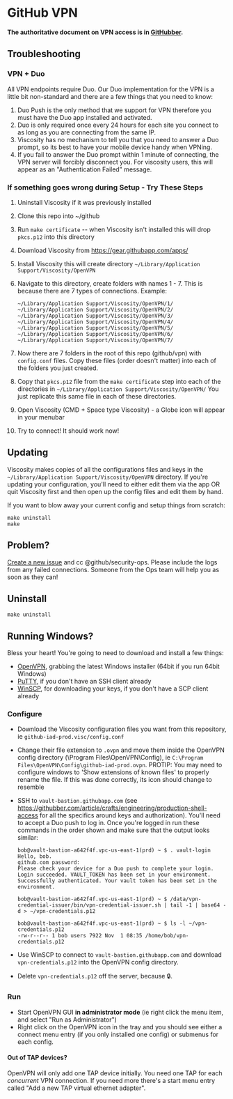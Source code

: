 # GitHub VPN

**The authoritative document on VPN access is in [GitHubber](https://githubber.com/article/crafts/engineering/production-vpn-access).**

## Troubleshooting

### VPN + Duo

All VPN endpoints require Duo. Our Duo implementation for the VPN is a little bit non-standard and there are a few things that you need to know:

1. Duo Push is the only method that we support for VPN therefore you must have the Duo app installed and activated.
2. Duo is only required once every 24 hours for each site you connect to as long as you are connecting from the same IP.
3. Viscosity has no mechanism to tell you that you need to answer a Duo prompt, so its best to have your mobile device handy when VPNing.
4. If you fail to answer the Duo prompt within 1 minute of connecting, the VPN server will forcibly disconnect you. For viscosity users, this will appear as an "Authentication Failed" message.

### If something goes wrong during Setup - Try These Steps

1. Uninstall Viscosity if it was previously installed
1. Clone this repo into ~/github
1. Run `make certificate` -- when Viscosity isn't installed this will drop `pkcs.p12` into this directory
1. Download Viscosity from https://gear.githubapp.com/apps/
1. Install Viscosity this will create directory `~/Library/Application Support/Viscosity/OpenVPN`
1. Navigate to this directory, create folders with names 1 - 7. This is because there are 7 types of connections. Example:
    ```
    ~/Library/Application Support/Viscosity/OpenVPN/1/
    ~/Library/Application Support/Viscosity/OpenVPN/2/
    ~/Library/Application Support/Viscosity/OpenVPN/3/
    ~/Library/Application Support/Viscosity/OpenVPN/4/
    ~/Library/Application Support/Viscosity/OpenVPN/5/
    ~/Library/Application Support/Viscosity/OpenVPN/6/
    ~/Library/Application Support/Viscosity/OpenVPN/7/
    ```
1. Now there are 7 folders in the root of this repo (github/vpn) with `config.conf` files. Copy these files (order doesn't matter) into each of the folders you just created.

1. Copy that `pkcs.p12` file from the `make certificate` step into each of the directories in `~/Library/Application Support/Viscosity/OpenVPN/`  You just replicate this same file in each of these directories.

1.  Open Viscosity (CMD + Space type Viscosity) - a Globe icon will appear in your menubar

1.  Try to connect!  It should work now!

## Updating

Viscosity makes copies of all the configurations files and keys in the
`~/Library/Application Support/Viscosity/OpenVPN` directory. If you're
updating your configuration, you'll need to either edit them via the
app OR quit Viscosity first and then open up the config files and edit them
by hand.

If you want to blow away your current config and setup things from scratch:

    make uninstall
    make

## Problem?

[Create a new issue](https://github.com/github/vpn/issues/new) and cc
@github/security-ops.  Please include the logs from any failed connections.
Someone from the Ops team will help you as soon as they can!

## Uninstall

    make uninstall

## Running Windows?

Bless your heart! You're going to need to download and install a few things:

* [OpenVPN](http://openvpn.net/index.php/open-source/downloads.html), grabbing the latest Windows installer (64bit if you run 64bit Windows)
* [PuTTY](https://www.putty.org), if you don't have an SSH client already
* [WinSCP](http://winscp.net), for downloading your keys, if you don't have a SCP client already

### Configure

 * Download the Viscosity configuration files you want from this repository, ie `github-iad-prod.visc/config.conf`
 * Change their file extension to `.ovpn` and move them inside the
   OpenVPN config directory (\Program Files\OpenVPN\Config), ie `C:\Program Files\OpenVPN\Config\github-iad-prod.ovpn`. PROTIP: You may need to configure windows to 'Show extensions of known files' to properly rename the file. If this was done correctly, its icon should change to resemble
 * SSH to `vault-bastion.githubapp.com` (see https://githubber.com/article/crafts/engineering/production-shell-access for all the specifics around keys and authorization). You'll need to accept a Duo push to log in. Once you're logged in run these commands in the order shown and make sure that the output looks similar:

      ```
      bob@vault-bastion-a642f4f.vpc-us-east-1(prd) ~ $ . vault-login
      Hello, bob.
      github.com password:
      Please check your device for a Duo push to complete your login.
      Login succeeded. VAULT_TOKEN has been set in your environment.
      Successfully authenticated. Your vault token has been set in the environment.

      bob@vault-bastion-a642f4f.vpc-us-east-1(prd) ~ $ /data/vpn-credential-issuer/bin/vpn-credential-issuer.sh | tail -1 | base64 -d > ~/vpn-credentials.p12

      bob@vault-bastion-a642f4f.vpc-us-east-1(prd) ~ $ ls -l ~/vpn-credentials.p12
      -rw-r--r-- 1 bob users 7922 Nov  1 08:35 /home/bob/vpn-credentials.p12
      ```

 * Use WinSCP to connect to `vault-bastion.githubapp.com` and download `vpn-credentials.p12` into the OpenVPN config directory.
 * Delete `vpn-credentials.p12` off the server, because :lock:.

### Run
 * Start OpenVPN GUI **in administrator mode** (ie right click the menu item, and select "Run as Administrator")
 * Right click on the OpenVPN icon in the tray and you should see either a connect
   menu entry (if you only installed one config) or submenus for each config.

#### Out of TAP devices?
OpenVPN will only add one TAP device initially. You need one TAP for each
_concurrent_ VPN connection. If you need more there's a start menu entry
called "Add a new TAP virtual ethernet adapter".
